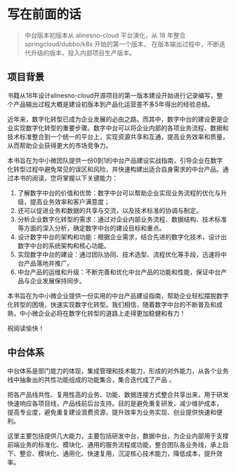 # 写在前面的话

> 中台版本初版本从 alinesno-cloud 平台演化，从 18 年整合 springcloud/dubbo/k8s 开始的第一个版本， 在版本输出过程中，不断迭代升级的版本，投入内部项目生产版本。

## 项目背景

书籍从18年设计alinesno-cloud开源项目的第一版本建设开始进行记录编写，整个产品输出过程大概是建设初版本到产品化运营差不多5年得出的经验总结。

近年来，数字化转型已成为企业发展的必由之路。而其中，数字中台的建设更是企业实现数字化转型的重要步骤。数字中台可以将企业内部的各项业务流程、数据和技术标准整合到一个统一的平台上，实现资源共享和互通，提高业务效率和质量，从而帮助企业获得更大的市场竞争力。

本书旨在为中小微团队提供一份0到1的中台产品建设实战指南，引导企业在数字化转型过程中避免常见的误区和风险，并快速构建出适合自身需求的中台产品。通过本书的阅读，您将掌握以下关键能力：

1. 了解数字中台的价值和优势：数字中台可以帮助企业实现业务流程的优化与升级，提高业务效率和客户满意度；
2. 还可以促进业务和数据的共享与交流，以及技术标准的协调与制定。
3. 分析企业数字化转型的需求：通过对企业内部业务流程、数据结构、技术标准等方面的深入分析，确定数字中台的建设目标和重点。
4. 设计数字中台的架构和功能：根据企业需求，结合先进的数字化技术，设计出数字中台的系统架构和核心功能。
5. 实现数字中台的建设：通过团队协同、技术选型、流程优化等手段，迅速将中台产品落地并推广。
6. 中台产品的运维和升级：不断完善和优化中台产品的功能和性能，保证中台产品与企业发展保持同步。

本书旨在为中小微企业提供一份实用的中台产品建设指南，帮助企业轻松摆脱数字化转型的困境，快速实现数字化转型。我们相信，随着数字中台的不断普及和成熟，中小微企业必将在数字化转型的道路上走得更加稳健和有力！

祝阅读愉快！

## 中台体系

中台体系是部门能力的体现，集成管理和技术能力，形成的对外能力，从各个业务线中抽象出的共性功能组成的功能集合，集合迭代成了产品 。

把各产品线共性、复用性高的业务、功能、数据连接方式整合共享出来，用于研发快速响应各项目线，产品线前后台支持。目的是避免重复研发，减少维护成本， 提高专业度，避免重复建设浪费资源，提升效率为业务实现、创业提供快速和便利。

这里主要包括提供几大能力，主要包括研发中台，数据中台，为企业内部用于支撑前端业务的标准化、模块化、通用的服务流程或功能，整合团队各业务线，承上启下、整合、模块化、通用化、快速复用，沉淀核心技术能力，降低成本，提升效率。


